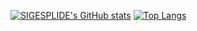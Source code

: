 [![SIGESPLIDE's GitHub stats](https://github-readme-stats.vercel.app/api?username=sigesplide)](https://github.com/anuraghazra/github-readme-stats)
[![Top Langs](https://github-readme-stats.vercel.app/api/top-langs/?username=sigesplide&layout=compact)](https://github.com/anuraghazra/github-readme-stats)
